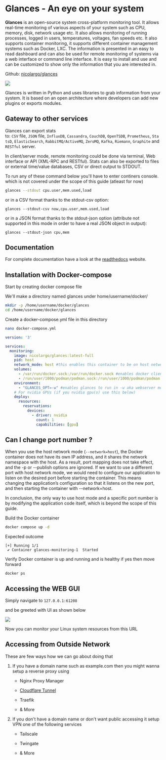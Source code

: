 # Glances - An eye on your system

**Glances** is an open-source system cross-platform monitoring tool. It allows real-time monitoring of various aspects of your system such as CPU, memory, disk, network usage etc. It also allows monitoring of running processes, logged in users, temperatures, voltages, fan speeds etc. It also supports container monitoring, it supports different container management systems such as Docker, LXC. The information is presented in an easy to read dashboard and can also be used for remote monitoring of systems via a web interface or command line interface. It is easy to install and use and can be customized to show only the information that you are interested in.

Github: [nicolargo/glances](https://github.com/nicolargo/glances)

![](https://raw.githubusercontent.com/nicolargo/glances/develop/docs/_static/glances-summary.png)

Glances is written in Python and uses libraries to grab information from your system. It is based on an open architecture where developers can add new plugins or exports modules.

## Gateway to other services

Glances can export stats to: `CSV` file, `JSON` file, `InfluxDB`, `Cassandra`, `CouchDB`, `OpenTSDB`, `Prometheus`, `StatsD`, `ElasticSearch`, `RabbitMQ/ActiveMQ`, `ZeroMQ`, `Kafka`, `Riemann`, `Graphite` and `RESTful` server.

In client/server mode, remote monitoring could be done via terminal, Web interface or API (XML-RPC and RESTful). Stats can also be exported to files or external time/value databases, CSV or direct output to STDOUT.

To run any of these command below you'll have to enter continers console.
which is not covered under the scope of this guide (atleast for now)

```bash
glances --stdout cpu.user,mem.used,load
```

or in a CSV format thanks to the stdout-csv option:

```shell
glances --stdout-csv now,cpu.user,mem.used,load
```

or in a JSON format thanks to the stdout-json option (attribute not supported in this mode in order to have a real JSON object in output):

```shell
glances --stdout-json cpu,mem
```

## Documentation

For complete documentation have a look at the [readthedocs](https://glances.readthedocs.io/en/latest/quickstart.html) website.

## Installation with Docker-compose

Start by creating docker compose file

We'll make a directory named glances under home/username/docker/

```bash
mkdir -p /home/username/docker/glances
cd /home/username/docker/glances
```

Create a docker-compose.yml file in this directory

```bash
nano docker-compose.yml
```

```yml
version: '3'

services:
  monitoring:
    image: nicolargo/glances:latest-full
    pid: host
    network_mode: host #this enables this container to be on host network hence be able to monitor host network metrics
    volumes:
      - /var/run/docker.sock:/var/run/docker.sock #enables docker client inside container communicate to docker daemon on host machine
      - /run/user/1000/podman/podman.sock:/run/user/1000/podman/podman.sock
    environment:
      - "GLANCES_OPT=-w" #enables glances to run in -w aka webserver mode by default
    # For nvidia GPUs (if you nvidia gpu(s) use this below)
    deploy:
      resources:
        reservations:
          devices:
            - driver: nvidia
              count: 1
              capabilities: [gpu]      
```

## Can I change port number ?

When you use the host network mode (`--network=host`), the Docker container does not have its own IP address, and it shares the network namespace with the host.
As a result, port mapping does not take effect, and the -p or --publish options are ignored. If we want to use a different port with host network mode, we would need to configure our application to listen on the desired port before starting the container. This means changing the application’s configuration so that it listens on the new port, and then starting the container with --network=host. 

In conclusion, the only way to use host mode and a specific port number is by modifying the application code itself, which is beyond the scope of this guide.

Build the Docker container

```bash
docker compose up -d
```

Expected outcome

```
[+] Running 1/1
 ✔ Container glances-monitoring-1  Started
```

Verify Docker container is up and running and is healthy if yes then move forward

```
docker ps
```

## Accessing the WEB GUI

Simply navigate to `127.0.0.1:61208`

and be greeted with UI as shown below

![](https://i.imgur.com/nwDlMfT.png)

Now you can monitor your Linux system resources from this URL

## Accessing from Outside Network

These are few ways how we can go about doing that

1. If you have a domain name such as example.com
   then you might wanna setup a reverse proxy using
   
   - Nginx Proxy Manager
   
   - [Cloudflare Tunnel](https://github.com/godarayudhvir/shownotes/blob/main/Cloudflare/cf_tunnel.md)
   
   - Traefik
   
   - & More

2. If you don't have a domain name or don't want public accessing it
   setup VPN one of the following services
   
   - Tailscale
   
   - Twingate
   
   - & More
